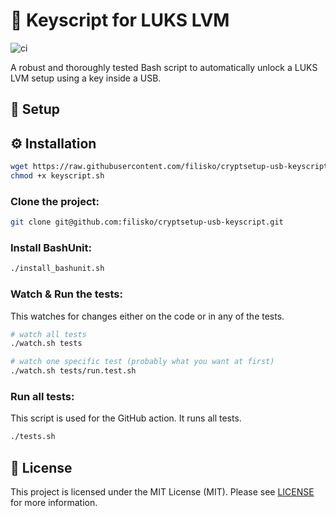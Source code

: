 # 🔐 Keyscript for LUKS LVM

![ci](https://github.com/filisko/cryptsetup-usb-keyscript/actions/workflows/main.yaml/badge.svg)

A robust and thoroughly tested Bash script to automatically unlock a LUKS LVM setup using a key inside a USB.

## 🔧 Setup


## ⚙️ Installation

```sh
wget https://raw.githubusercontent.com/filisko/cryptsetup-usb-keyscript/refs/heads/main/src/keyscript.sh
chmod +x keyscript.sh
```


### Clone the project:

```sh
git clone git@github.com:filisko/cryptsetup-usb-keyscript.git
```

### Install BashUnit:

```sh
./install_bashunit.sh
```

### Watch & Run the tests:

This watches for changes either on the code or in any of the tests.

```sh
# watch all tests
./watch.sh tests

# watch one specific test (probably what you want at first)
./watch.sh tests/run.test.sh
```

### Run all tests:

This script is used for the GitHub action. It runs all tests.

```sh
./tests.sh
```

## 🧾 License

This project is licensed under the MIT License (MIT). Please see [LICENSE](https://github.com/filisko/cryptsetup-usb-keyscript/blob/main/LICENSE)
 for more information.
